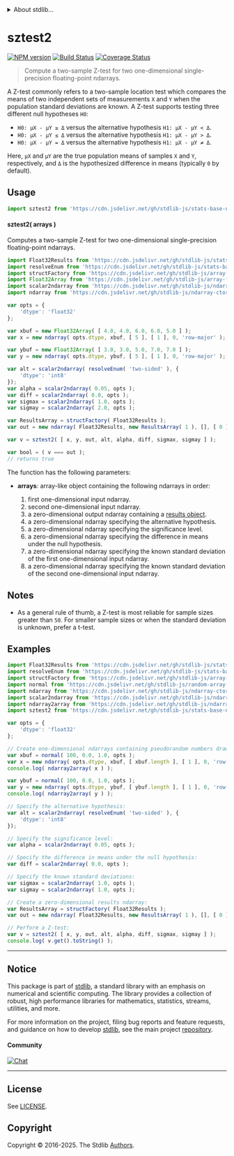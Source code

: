 <!--

@license Apache-2.0

Copyright (c) 2025 The Stdlib Authors.

Licensed under the Apache License, Version 2.0 (the "License");
you may not use this file except in compliance with the License.
You may obtain a copy of the License at

   http://www.apache.org/licenses/LICENSE-2.0

Unless required by applicable law or agreed to in writing, software
distributed under the License is distributed on an "AS IS" BASIS,
WITHOUT WARRANTIES OR CONDITIONS OF ANY KIND, either express or implied.
See the License for the specific language governing permissions and
limitations under the License.

-->


<details>
  <summary>
    About stdlib...
  </summary>
  <p>We believe in a future in which the web is a preferred environment for numerical computation. To help realize this future, we've built stdlib. stdlib is a standard library, with an emphasis on numerical and scientific computation, written in JavaScript (and C) for execution in browsers and in Node.js.</p>
  <p>The library is fully decomposable, being architected in such a way that you can swap out and mix and match APIs and functionality to cater to your exact preferences and use cases.</p>
  <p>When you use stdlib, you can be absolutely certain that you are using the most thorough, rigorous, well-written, studied, documented, tested, measured, and high-quality code out there.</p>
  <p>To join us in bringing numerical computing to the web, get started by checking us out on <a href="https://github.com/stdlib-js/stdlib">GitHub</a>, and please consider <a href="https://opencollective.com/stdlib">financially supporting stdlib</a>. We greatly appreciate your continued support!</p>
</details>

# sztest2

[![NPM version][npm-image]][npm-url] [![Build Status][test-image]][test-url] [![Coverage Status][coverage-image]][coverage-url] <!-- [![dependencies][dependencies-image]][dependencies-url] -->

> Compute a two-sample Z-test for two one-dimensional single-precision floating-point ndarrays.

<section class="intro">

A Z-test commonly refers to a two-sample location test which compares the means of two independent sets of measurements `X` and `Y` when the population standard deviations are known. A Z-test supports testing three different null hypotheses `H0`:

-   `H0: μX - μY ≥ Δ` versus the alternative hypothesis `H1: μX - μY < Δ`.
-   `H0: μX - μY ≤ Δ` versus the alternative hypothesis `H1: μX - μY > Δ`.
-   `H0: μX - μY = Δ` versus the alternative hypothesis `H1: μX - μY ≠ Δ`.

Here, `μX` and `μY` are the true population means of samples `X` and `Y`, respectively, and `Δ` is the hypothesized difference in means (typically `0` by default).

</section>

<!-- /.intro -->



<section class="usage">

## Usage

```javascript
import sztest2 from 'https://cdn.jsdelivr.net/gh/stdlib-js/stats-base-ndarray-sztest2@deno/mod.js';
```

#### sztest2( arrays )

Computes a two-sample Z-test for two one-dimensional single-precision floating-point ndarrays.

```javascript
import Float32Results from 'https://cdn.jsdelivr.net/gh/stdlib-js/stats-base-ztest-two-sample-results-float32@deno/mod.js';
import resolveEnum from 'https://cdn.jsdelivr.net/gh/stdlib-js/stats-base-ztest-alternative-resolve-enum@deno/mod.js';
import structFactory from 'https://cdn.jsdelivr.net/gh/stdlib-js/array-struct-factory@deno/mod.js';
import Float32Array from 'https://cdn.jsdelivr.net/gh/stdlib-js/array-float32@deno/mod.js';
import scalar2ndarray from 'https://cdn.jsdelivr.net/gh/stdlib-js/ndarray-from-scalar@deno/mod.js';
import ndarray from 'https://cdn.jsdelivr.net/gh/stdlib-js/ndarray-ctor@deno/mod.js';

var opts = {
    'dtype': 'float32'
};

var xbuf = new Float32Array( [ 4.0, 4.0, 6.0, 6.0, 5.0 ] );
var x = new ndarray( opts.dtype, xbuf, [ 5 ], [ 1 ], 0, 'row-major' );

var ybuf = new Float32Array( [ 3.0, 3.0, 5.0, 7.0, 7.0 ] );
var y = new ndarray( opts.dtype, ybuf, [ 5 ], [ 1 ], 0, 'row-major' );

var alt = scalar2ndarray( resolveEnum( 'two-sided' ), {
    'dtype': 'int8'
});
var alpha = scalar2ndarray( 0.05, opts );
var diff = scalar2ndarray( 0.0, opts );
var sigmax = scalar2ndarray( 1.0, opts );
var sigmay = scalar2ndarray( 2.0, opts );

var ResultsArray = structFactory( Float32Results );
var out = new ndarray( Float32Results, new ResultsArray( 1 ), [], [ 0 ], 0, 'row-major' );

var v = sztest2( [ x, y, out, alt, alpha, diff, sigmax, sigmay ] );

var bool = ( v === out );
// returns true
```

The function has the following parameters:

-   **arrays**: array-like object containing the following ndarrays in order:

    1.  first one-dimensional input ndarray.
    2.  second one-dimensional input ndarray.
    3.  a zero-dimensional output ndarray containing a [results object][@stdlib/stats/base/ztest/two-sample/results/float32].
    4.  a zero-dimensional ndarray specifying the alternative hypothesis.
    5.  a zero-dimensional ndarray specifying the significance level.
    6.  a zero-dimensional ndarray specifying the difference in means under the null hypothesis.
    7.  a zero-dimensional ndarray specifying the known standard deviation of the first one-dimensional input ndarray.
    8.  a zero-dimensional ndarray specifying the known standard deviation of the second one-dimensional input ndarray.

</section>

<!-- /.usage -->

<section class="notes">

## Notes

-   As a general rule of thumb, a Z-test is most reliable for sample sizes greater than `50`. For smaller sample sizes or when the standard deviation is unknown, prefer a t-test.

</section>

<!-- /.notes -->

<section class="examples">

## Examples

<!-- eslint no-undef: "error" -->

```javascript
import Float32Results from 'https://cdn.jsdelivr.net/gh/stdlib-js/stats-base-ztest-two-sample-results-float32@deno/mod.js';
import resolveEnum from 'https://cdn.jsdelivr.net/gh/stdlib-js/stats-base-ztest-alternative-resolve-enum@deno/mod.js';
import structFactory from 'https://cdn.jsdelivr.net/gh/stdlib-js/array-struct-factory@deno/mod.js';
import normal from 'https://cdn.jsdelivr.net/gh/stdlib-js/random-array-normal@deno/mod.js';
import ndarray from 'https://cdn.jsdelivr.net/gh/stdlib-js/ndarray-ctor@deno/mod.js';
import scalar2ndarray from 'https://cdn.jsdelivr.net/gh/stdlib-js/ndarray-from-scalar@deno/mod.js';
import ndarray2array from 'https://cdn.jsdelivr.net/gh/stdlib-js/ndarray-to-array@deno/mod.js';
import sztest2 from 'https://cdn.jsdelivr.net/gh/stdlib-js/stats-base-ndarray-sztest2@deno/mod.js';

var opts = {
    'dtype': 'float32'
};

// Create one-dimensional ndarrays containing pseudorandom numbers drawn from a normal distribution:
var xbuf = normal( 100, 0.0, 1.0, opts );
var x = new ndarray( opts.dtype, xbuf, [ xbuf.length ], [ 1 ], 0, 'row-major' );
console.log( ndarray2array( x ) );

var ybuf = normal( 100, 0.0, 1.0, opts );
var y = new ndarray( opts.dtype, ybuf, [ ybuf.length ], [ 1 ], 0, 'row-major' );
console.log( ndarray2array( y ) );

// Specify the alternative hypothesis:
var alt = scalar2ndarray( resolveEnum( 'two-sided' ), {
    'dtype': 'int8'
});

// Specify the significance level:
var alpha = scalar2ndarray( 0.05, opts );

// Specify the difference in means under the null hypothesis:
var diff = scalar2ndarray( 0.0, opts );

// Specify the known standard deviations:
var sigmax = scalar2ndarray( 1.0, opts );
var sigmay = scalar2ndarray( 1.0, opts );

// Create a zero-dimensional results ndarray:
var ResultsArray = structFactory( Float32Results );
var out = new ndarray( Float32Results, new ResultsArray( 1 ), [], [ 0 ], 0, 'row-major' );

// Perform a Z-test:
var v = sztest2( [ x, y, out, alt, alpha, diff, sigmax, sigmay ] );
console.log( v.get().toString() );
```

</section>

<!-- /.examples -->

<!-- Section for related `stdlib` packages. Do not manually edit this section, as it is automatically populated. -->

<section class="related">

</section>

<!-- /.related -->

<!-- Section for all links. Make sure to keep an empty line after the `section` element and another before the `/section` close. -->


<section class="main-repo" >

* * *

## Notice

This package is part of [stdlib][stdlib], a standard library with an emphasis on numerical and scientific computing. The library provides a collection of robust, high performance libraries for mathematics, statistics, streams, utilities, and more.

For more information on the project, filing bug reports and feature requests, and guidance on how to develop [stdlib][stdlib], see the main project [repository][stdlib].

#### Community

[![Chat][chat-image]][chat-url]

---

## License

See [LICENSE][stdlib-license].


## Copyright

Copyright &copy; 2016-2025. The Stdlib [Authors][stdlib-authors].

</section>

<!-- /.stdlib -->

<!-- Section for all links. Make sure to keep an empty line after the `section` element and another before the `/section` close. -->

<section class="links">

[npm-image]: http://img.shields.io/npm/v/@stdlib/stats-base-ndarray-sztest2.svg
[npm-url]: https://npmjs.org/package/@stdlib/stats-base-ndarray-sztest2

[test-image]: https://github.com/stdlib-js/stats-base-ndarray-sztest2/actions/workflows/test.yml/badge.svg?branch=main
[test-url]: https://github.com/stdlib-js/stats-base-ndarray-sztest2/actions/workflows/test.yml?query=branch:main

[coverage-image]: https://img.shields.io/codecov/c/github/stdlib-js/stats-base-ndarray-sztest2/main.svg
[coverage-url]: https://codecov.io/github/stdlib-js/stats-base-ndarray-sztest2?branch=main

<!--

[dependencies-image]: https://img.shields.io/david/stdlib-js/stats-base-ndarray-sztest2.svg
[dependencies-url]: https://david-dm.org/stdlib-js/stats-base-ndarray-sztest2/main

-->

[chat-image]: https://img.shields.io/gitter/room/stdlib-js/stdlib.svg
[chat-url]: https://app.gitter.im/#/room/#stdlib-js_stdlib:gitter.im

[stdlib]: https://github.com/stdlib-js/stdlib

[stdlib-authors]: https://github.com/stdlib-js/stdlib/graphs/contributors

[umd]: https://github.com/umdjs/umd
[es-module]: https://developer.mozilla.org/en-US/docs/Web/JavaScript/Guide/Modules

[deno-url]: https://github.com/stdlib-js/stats-base-ndarray-sztest2/tree/deno
[deno-readme]: https://github.com/stdlib-js/stats-base-ndarray-sztest2/blob/deno/README.md
[umd-url]: https://github.com/stdlib-js/stats-base-ndarray-sztest2/tree/umd
[umd-readme]: https://github.com/stdlib-js/stats-base-ndarray-sztest2/blob/umd/README.md
[esm-url]: https://github.com/stdlib-js/stats-base-ndarray-sztest2/tree/esm
[esm-readme]: https://github.com/stdlib-js/stats-base-ndarray-sztest2/blob/esm/README.md
[branches-url]: https://github.com/stdlib-js/stats-base-ndarray-sztest2/blob/main/branches.md

[stdlib-license]: https://raw.githubusercontent.com/stdlib-js/stats-base-ndarray-sztest2/main/LICENSE

[@stdlib/stats/base/ztest/two-sample/results/float32]: https://github.com/stdlib-js/stats-base-ztest-two-sample-results-float32/tree/deno

</section>

<!-- /.links -->
